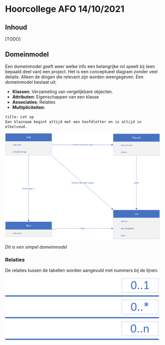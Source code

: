 # Hoorcollege AFO 14/10/2021

## Inhoud

[TODO]

## Domeinmodel

Een domeinmodel geeft weer welke info een belangrijke rol speelt bij (een bepaald deel van) een project. Het is een conceptueel diagram zonder veel details. Alleen de dingen die relevant zijn worden weergegeven. Een domeinmodel bestaat uit: 
- **Klassen**: Verzameling van vergelijkbare objecten. 
- **Attributen**: Eigenschappen van een klasse
- **Associaties**: Relaties 
- **Multipliciteiten**: 

```ad-warning
title: Let op
Een klasnaam begint altijd met een hoofdletter en is altijd in elkelvoud.
```

![domeinmodel-basic](../../assets/afo/2021-10-14/domeinmodel-basic.png)

*Dit is een simpel domeinmodel*

### Relaties

De relaties tussen de tabellen worden aangevuld met nummers bij de lijnen.

![0..1](../../Pasted%20image%2020211014154251.png)
![0..ster](../../Pasted%20image%2020211014154327.png)
![0..n](../../Pasted%20image%2020211014154639.png)